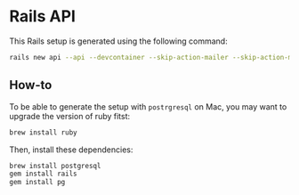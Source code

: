 # Rails API

This Rails setup is generated using the following command:

```bash
rails new api --api --devcontainer --skip-action-mailer --skip-action-mailbox --skip-action-text --skip-asset-pipeline --skip-javascript --skip-hotwire --skip-jbuilder --skip-keeps --skip-system-test --database postgresql
```

## How-to  

To be able to generate the setup with `postrgresql` on Mac, you may want to upgrade the version of ruby fitst:

```bash
brew install ruby
```

Then, install these dependencies:

```bash
brew install postgresql
gem install rails
gem install pg
```
